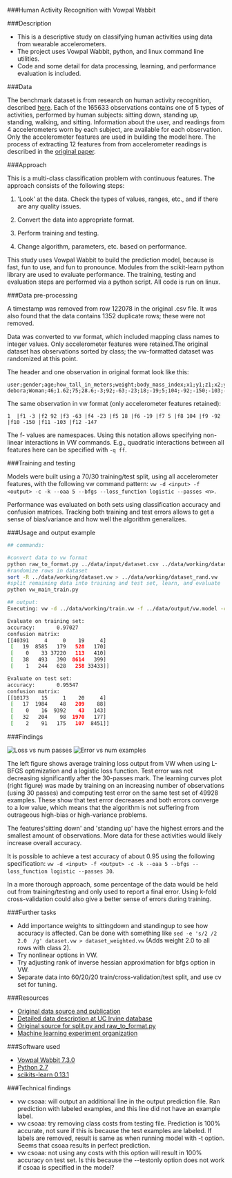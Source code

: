 ###Human Activity Recognition with Vowpal Wabbit


###Description

* This is a descriptive study on classifying human activities using data from wearable accelerometers.
* The project uses Vowpal Wabbit, python, and linux command line utilities.
* Code and some detail for data processing, learning, and performance evaluation is included.


###Data

The benchmark dataset is from research on human activity recognition, described [here](http://groupware.les.inf.puc-rio.br/har). Each of the 165633 observations contains one of 5 types of activities, performed by human subjects: sitting down, standing up, standing, walking, and sitting. Information about the user, and readings from 4 accelerometers worn by each subject, are available for each observation. Only the accelerometer features are used in building the model here. The process of extracting 12 features from from accelerometer readings is described in the [original paper](http://groupware.les.inf.puc-rio.br/work.jsf?p1=11201).


###Approach

This is a multi-class classification problem with continuous features. The approach consists of the following steps:

1. 'Look' at the data. Check the types of values, ranges, etc., and if there are any quality issues.

2. Convert the data into appropriate format.

3. Perform training and testing.

4. Change algorithm, parameters, etc. based on performance.


This study uses Vowpal Wabbit to build the prediction model, because is fast, fun to use, and fun to pronounce. Modules from the scikit-learn python library are used to evaluate performance. The training, testing and evaluation steps are performed via a python script. All code is run on linux. 


###Data pre-processing

A timestamp was removed from row 122078 in the original .csv file. It was also found that the data contains 1352 duplicate rows; these were not removed.

Data was converted to vw format, which included mapping class names to integer values. Only accelerometer features were retained.The original dataset has observations sorted by class; the vw-formatted dataset was randomized at this point.

The header and one observation in original format look like this:
```
user;gender;age;how_tall_in_meters;weight;body_mass_index;x1;y1;z1;x2;y2;z2;x3;y3;z3;x4;y4;z4;class
debora;Woman;46;1.62;75;28.6;-3;92;-63;-23;18;-19;5;104;-92;-150;-103;-147;sitting
```
The same observation in vw format (only accelerometer features retained):
```
1  |f1 -3 |f2 92 |f3 -63 |f4 -23 |f5 18 |f6 -19 |f7 5 |f8 104 |f9 -92 |f10 -150 |f11 -103 |f12 -147
```

The f-<n> values are namespaces. Using this notation allows specifying non-linear interactions in VW commands. E.g., quadratic interactions between all features here can be specified with `-q ff`.


###Training and testing

Models were built using a 70/30 training/test split, using all accelerometer features, with the following vw command pattern: 
`vw -d <input> -f <output> -c -k --oaa 5 --bfgs --loss_function logistic --passes <n>`.

Performance was evaluated on both sets using classification accuracy and confusion matrices. Tracking both training and test errors allows to get a sense of bias/variance and how well the algorithm generalizes.


###Usage and output example

```bash
## commands:

#convert data to vw format
python raw_to_format.py ../data/input/dataset.csv ../data/working/dataset.vw 
#randomize rows in dataset
sort -R ../data/working/dataset.vw > ../data/working/dataset_rand.vw
#split remaining data into training and test set, learn, and evaluate
python vw_main_train.py 

## output:
Executing: vw -d ../data/working/train.vw -f ../data/output/vw.model -c -k --oaa 5 --bfgs --loss_function logistic --passes 30 --quiet

Evaluate on training set:
accuracy:       0.97027
confusion matrix:
[[40391     4     0    19     4]
 [   19  8585   179   528   170]
 [    0    33 37220   113   410]
 [   38   493   390  8614   399]
 [    1   244   628   258 33433]]

Evaluate on test set:
accuracy:       0.95547
confusion matrix:
[[10173    15     1    20     4]
 [   17  1984    48   209    88]
 [    0    16  9392    43   143]
 [   32   204    98  1970   177]
 [    2    91   175   107  8451]]

```


###Findings

![Loss vs num passes](https://bitbucket.org/dbolotov/human_activity_recognition_with_vw/raw/master/images/loss_vs_num_passes.jpg "Loss vs num passes")  ![Error vs num examples](https://bitbucket.org/dbolotov/human_activity_recognition_with_vw/raw/master/images/error_vs_num_examples.jpg "Accuracy vs num examples")


The left figure shows average training loss output from VW when using L-BFGS optimization and a logistic loss function. Test error was not decreasing significantly after the 30-passes mark. The learning curves plot (right figure) was made by training on an increasing number of observations (using 30 passes) and computing test error on the same test set of 49928 examples. These show that test error decreases and both errors converge to a low value, which means that the algorithm is not suffering from outrageous high-bias or high-variance problems.

The features'sitting down' and 'standing up' have the highest errors and the smallest amount of observations. More data for these activities would likely increase overall accuracy.

It is possible to achieve a test accuracy of about 0.95 using the following specification: 
`vw -d <input> -f <output> -c -k --oaa 5 --bfgs --loss_function logistic --passes 30`. 

In a more thorough approach, some percentage of the data would be held out from training/testing and only used to report a final error. Using k-fold cross-validation could also give a better sense of errors during training.


###Further tasks
 
- Add importance weights to sittingdown and standingup to see how accuracy is affected. Can be done with something like `sed -e 's/2 /2 2.0  /g' dataset.vw > dataset_weighted.vw` (Adds weight 2.0 to all rows with class 2).
- Try nonlinear options in VW.
- Try adjusting rank of inverse hessian approximation for bfgs option in VW.
- Separate data into 60/20/20 train/cross-validation/test split, and use cv set for tuning.


###Resources
- [Original data source and publication](http://groupware.les.inf.puc-rio.br/har)
- [Detailed data description at UC Irvine database](http://archive.ics.uci.edu/ml/datasets/Wearable+Computing%3A+Classification+of+Body+Postures+and+Movements+%28PUC-Rio%29)
- [Original source for split.py and raw_to_format.py](https://github.com/zygmuntz/phraug)
- [Machine learning experiment organization](http://arkitus.com/PRML/)


###Software used
- [Vowpal Wabbit 7.3.0](https://github.com/JohnLangford/vowpal_wabbit)
- [Python 2.7](http://www.python.org/download/releases/2.7/)
- [scikits-learn 0.13.1](http://scikit-learn.org/stable/)



###Technical findings
- vw csoaa: will output an additional line in the output prediction file. Ran prediction with labeled examples, and this line did not have an example label.
- vw csoaa: try removing class costs from testing file. Prediction is 100% accurate, not sure if this is because the test examples are labeled. If labels are removed, result is same as when running model with -t option. Seems that csoaa results in perfect prediction.
- vw csoaa: not using any costs with this option will result in 100% accuracy on test set. Is this because the --testonly option does not work if csoaa is specified in the model?

